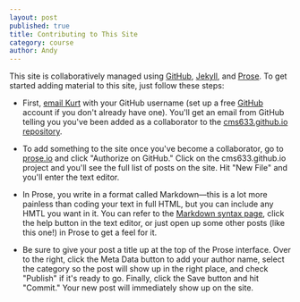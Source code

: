 ```yaml
---
layout: post
published: true
title: Contributing to This Site
category: course
author: Andy
---
```


This site is collaboratively managed using [GitHub](https://github.com), [Jekyll](http://jekyllrb.com/), and [Prose](http://prose.io/). To get started adding material to this site, just follow these steps:

- First, [email Kurt](mailto:fendt@mit.edu) with your GitHub username (set up a free [GitHub](https://github.com) account if you don't already have one). You'll get an email from GitHub telling you you've been added as a collaborator to the [cms633.github.io repository](https://github.com/cms633/cms633.github.io).

- To add something to the site once you've become a collaborator, go to [prose.io](http://prose.io/) and click "Authorize on GitHub." Click on the cms633.github.io project and you'll see the full list of posts on the site. Hit "New File" and you'll enter the text editor.

- In Prose, you write in a format called Markdown—this is a lot more painless than coding your text in full HTML, but you can include any HMTL you want in it. You can refer to the [Markdown syntax page](http://daringfireball.net/projects/markdown/syntax), click the help button in the text editor, or just open up some other posts (like this one!) in Prose to get a feel for it.

- Be sure to give your post a title up at the top of the Prose interface. Over to the right, click the Meta Data button to add your author name, select the category so the post will show up in the right place, and check "Publish" if it's ready to go. Finally, click the Save button and hit "Commit." Your new post will immediately show up on the site.
